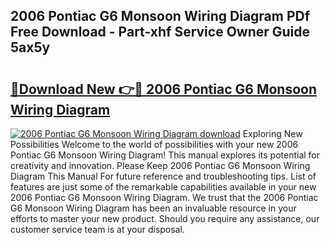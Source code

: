 ## 2006 Pontiac G6 Monsoon Wiring Diagram PDf Free Download - Part-xhf Service Owner Guide 5ax5y

# <h2><a href="http://dfrtpx.blite.top/?on=2006+Pontiac+G6+Monsoon+Wiring+Diagram">🔗Download New 👉🔴 2006 Pontiac G6 Monsoon Wiring Diagram</a></h2>

[![2006 Pontiac G6 Monsoon Wiring Diagram download](https://i.imgur.com/lujVjoI.png)](http://dfrtpx.blite.top/?on=2006+Pontiac+G6+Monsoon+Wiring+Diagram)
Exploring New Possibilities Welcome to the world of possibilities with your new 2006 Pontiac G6 Monsoon Wiring Diagram! This manual explores its potential for creativity and innovation. Please Keep 2006 Pontiac G6 Monsoon Wiring Diagram This Manual For future reference and troubleshooting tips. List of features are just some of the remarkable capabilities available in your new 2006 Pontiac G6 Monsoon Wiring Diagram. We trust that the 2006 Pontiac G6 Monsoon Wiring Diagram has been an invaluable resource in your efforts to master your new product. Should you require any assistance, our customer service team is at your disposal.
